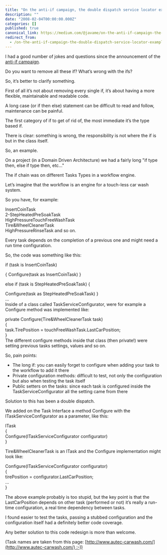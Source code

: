 ```yaml
---
title: "On the anti-if campaign, the double dispatch service locator example"
description: ""
date: "2008-02-04T00:00:00.000Z"
categories: []
published: true
canonical_link: https://medium.com/@javame/on-the-anti-if-campaign-the-double-dispatch-service-locator-example-75720bb637ef
redirect_from:
  - /on-the-anti-if-campaign-the-double-dispatch-service-locator-example-75720bb637ef
---
```


I had a good number of jokes and questions since the announcement of the [anti-if campaign](http://brainscrum.wordpress.com/2007/11/26/the-anti-if-campaign/).

Do you want to remove all these if? What’s wrong with the ifs?

So, it’s better to clarify something.

First of all it’s not about removing every single if, it’s about having a more flexible, maintainable and readable code.

A long case (or if then else) statement can be difficult to read and follow, maintenance can be painful.

The first category of if to get of rid of, the most immediate it’s the type based if.

There is clear: something is wrong, the responsibility is not where the if is but in the class itself.

So, an example.

On a project (in a Domain Driven Architecture) we had a fairly long "if type then, else if type then, etc…"

The if chain was on different Tasks Types in a workflow engine.

Let’s imagine that the workflow is an engine for a touch-less car wash system.

So you have, for example:

InsertCoinTask  
2-StepHeatedPreSoakTask  
HighPressureTouchFreeWashTask  
Tire&WheelCleanerTask  
HighPressureRinseTask and so on.

Every task depends on the completion of a previous one and might need a run time configuration.

So, the code was something like this:

if (task is InsertCoinTask)

{ Configure(task as InsertCoinTask) }

else if (task is StepHeatedPreSoakTask) {

Configure(task as StepHeatedPreSoakTask) }  
…  
Inside of a class called TaskServiceConfigurator, were for example a Configure method was implemented like:

private Configure(Tire&WheelCleanerTask task)  
{  
task.TirePosition = touchFreeWashTask.LastCarPosition;  
}  
The different configure methods inside that class (then private!) were setting previous tasks settings, values and so on.

So, pain points:

-   The long if: you can easily forget to configure when adding your task to the workflow to add it there
-   Private configuration methods: difficult to test, not only the configuration but also when testing the task itself
-   Public setters on the tasks: since each task is configured inside the TaskServiceConfigurator all the setting came from there

Solution to this has been a double dispatch.

We added on the Task Interface a method Configure with the ITaskServiceConfigurator as a parameter, like this:

ITask   
{  
Configure(ITaskServiceConfigurator configurator)  
}

Tire&WheelCleanerTask is an ITask and the Configure implementation might look like:

Configure(ITaskServiceConfigurator configurator)  
{  
tirePosition = configurator.LastCarPosition;  
…  
}

The above example probably is too stupid, but the key point is that the LastCarPosition depends on other task (performed or not) it’s really a run-time configuration, a real time dependency between tasks.

I found easier to test the tasks, passing a stubbed configuration and the configuration itself had a definitely better code coverage.

Any better solution to this code redesign is more than welcome.

(Task names are taken from this page: [http://www.autec-carwash.com/](http://www.autec-carwash.com/) :-))
